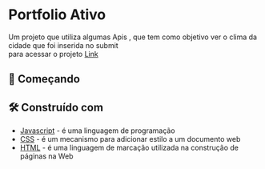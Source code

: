 # Portfolio Ativo


Um projeto que utiliza algumas Apis , que tem como objetivo ver o clima da cidade que foi inserida no submit <br>
para acessar o projeto [Link](https://caiomafia.github.io/PortfolioAtivo/)


## 🚀 Começando


## 🛠️ Construído com


* [Javascript]() - é uma linguagem de programação
* [CSS]() - é um mecanismo para adicionar estilo a um documento web
* [HTML]() - é uma linguagem de marcação utilizada na construção de páginas na Web




